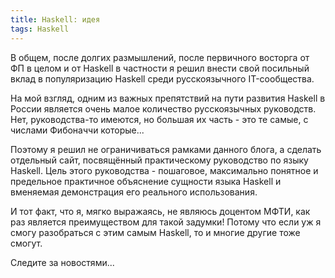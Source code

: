 ```yaml
---
title: Haskell: идея
tags: Haskell
---
```


В общем, после долгих размышлений, после первичного восторга от ФП в целом и от Haskell в частности я решил внести свой посильный вклад в популяризацию Haskell среди русскоязычного IT-сообщества.

На мой взгляд, одним из важных препятствий на пути развития Haskell в России является очень малое количество русскоязычных руководств. Нет, руководства-то имеются, но большая их часть - это те самые, с числами Фибоначчи которые...

Поэтому я решил не ограничиваться рамками данного блога, а сделать отдельный сайт, посвящённый практическому руководство по языку Haskell. Цель этого руководства - пошаговое, максимально понятное и предельное практичное объяснение сущности языка Haskell и вменяемая демонстрация его реального использования.

И тот факт, что я, мягко выражаясь, не являюсь доцентом МФТИ, как раз является преимуществом для такой задумки! Потому что если уж я смогу разобраться с этим самым Haskell, то и многие другие тоже смогут. 

Следите за новостями...
